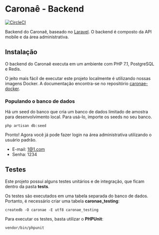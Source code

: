# Caronaê - Backend

[![CircleCI](https://circleci.com/gh/macecchi/caronae-backend/tree/develop.svg?style=svg&circle-token=9c47c2e35ff1feee8355437fe8c1d1ae7fc326d3)](https://circleci.com/gh/macecchi/caronae-backend/tree/develop)

Backend do Caronaê, baseado no [Laravel](https://github.com/laravel/laravel). O backend é
composto da API mobile e da área administrativa.


## Instalação

O backend do Caronaê executa em um ambiente com PHP 7.1, PostgreSQL e Redis.

O jeito mais fácil de executar este projeto localmente é utilizando nossas imagens 
Docker. A documentação encontra-se no repositório [caronae-docker](https://github.com/caronae/caronae-docker).


### Populando o banco de dados

Há um seed do banco que cria um banco de dados limitado de amostra para desenvolvimento
local. Para usá-lo, importe os seeds no seu banco.

```
php artisan db:seed
```

Pronto! Agora você já pode fazer login na área administrativa utilizando o usuário
padrão.

* E-mail: 1@1.com
* Senha: 1234


## Testes

Este projeto possui alguns testes unitários e de integração, que ficam dentro da
pasta **tests**.

Os testes são executados em uma tabela separada do banco de dados. Portanto, é necessário criar uma tabela **caronae_testing**:

```
createdb -O caronae -E utf8 caronae_testing
```

Para executar os testes, basta utilizar o **PHPUnit**:

```
vendor/bin/phpunit
```

